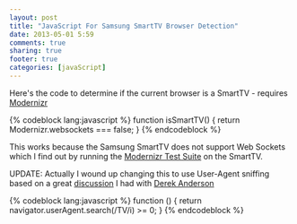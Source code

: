 ```yaml
---
layout: post
title: "JavaScript For Samsung SmartTV Browser Detection"
date: 2013-05-01 5:59
comments: true
sharing: true
footer: true
categories: [javaScript]
---
```


Here's the code to determine if the current browser is a SmartTV - requires
[Modernizr](http://modernizr.com/)

  <!-- more -->

{% codeblock lang:javascript %}
function isSmartTV() {
    return Modernizr.websockets === false;
}
{% endcodeblock %}

This works because the Samsung SmartTV does not support Web Sockets which I find out by running the
[Modernizr Test Suite](http://modernizr.github.io/Modernizr/test/index.html) on the SmartTV.

UPDATE: Actually I wound up changing this to use User-Agent sniffing based on a
great [discussion](http://lnkd.in/Wtidi7) I had with [Derek Anderson](www.linkedin.com/in/dmikey)

{% codeblock lang:javascript %}
function () {
    return navigator.userAgent.search(/TV/i) >= 0;
}
{% endcodeblock %}
